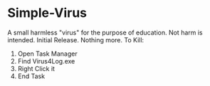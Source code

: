 # Simple-Virus
A small harmless "virus" for the purpose of education. Not harm is intended.
Initial Release. Nothing more. To Kill:
1. Open Task Manager
2. Find Virus4Log.exe
3. Right Click it
4. End Task
